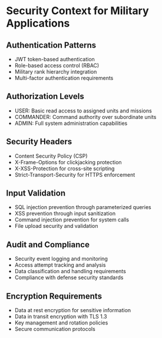 # Security Context for Military Applications

## Authentication Patterns
- JWT token-based authentication
- Role-based access control (RBAC)
- Military rank hierarchy integration
- Multi-factor authentication requirements

## Authorization Levels
- USER: Basic read access to assigned units and missions
- COMMANDER: Command authority over subordinate units
- ADMIN: Full system administration capabilities

## Security Headers
- Content Security Policy (CSP)
- X-Frame-Options for clickjacking protection
- X-XSS-Protection for cross-site scripting
- Strict-Transport-Security for HTTPS enforcement

## Input Validation
- SQL injection prevention through parameterized queries
- XSS prevention through input sanitization
- Command injection prevention for system calls
- File upload security and validation

## Audit and Compliance
- Security event logging and monitoring
- Access attempt tracking and analysis
- Data classification and handling requirements
- Compliance with defense security standards

## Encryption Requirements
- Data at rest encryption for sensitive information
- Data in transit encryption with TLS 1.3
- Key management and rotation policies
- Secure communication protocols
